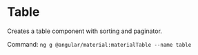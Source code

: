# Table
Creates a table component with sorting and paginator.

Command: `ng g @angular/material:materialTable --name table`
